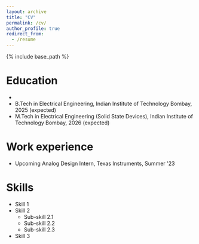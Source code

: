 ```yaml
---
layout: archive
title: "CV"
permalink: /cv/
author_profile: true
redirect_from:
  - /resume
---
```


{% include base_path %}

Education
======
* 
* B.Tech in Electrical Engineering, Indian Institute of Technology Bombay, 2025 (expected)
* M.Tech in Electrical Engineering (Solid State Devices), Indian Institute of Technology Bombay, 2026 (expected)

Work experience
======
* Upcoming Analog Design Intern, Texas Instruments, Summer '23
  
Skills
======
* Skill 1
* Skill 2
  * Sub-skill 2.1
  * Sub-skill 2.2
  * Sub-skill 2.3
* Skill 3